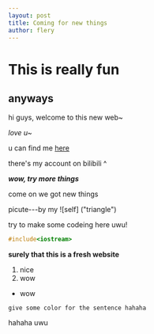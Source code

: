 ```yaml
---
layout: post
title: Coming for new things
author: flery
---
```

# This is really fun
## anyways

hi guys, welcome to this new web~

*love u~*

u can find me [here](https://space.bilibili.com/1719060898?spm_id_from=333.1007.0.0)

there's my account on bilibili ^

***wow, try more things***

come on we got new things

picute---by my ![self] ("triangle")

try to make some codeing here uwu!

```c++
#include<iostream>

```

**surely that this is a fresh website**

1. nice
2. wow

- wow

`give some color for the sentence hahaha`

hahaha
uwu